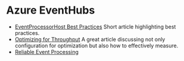 # Azure EventHubs

- [EventProcessorHost Best Practices](https://blogs.msdn.microsoft.com/servicebus/2015/01/21/event-processor-host-best-practices-part-2/) Short article highlighting best practices.
- [Optimizing for Throughput](https://medium.com/@iizotov/azure-functions-and-event-hubs-optimising-for-throughput-549c7acd2b75) A great article discussing not only configuration for optimization but also how to effectively measure.
- [Reliable Event Processing](https://hackernoon.com/reliable-event-processing-in-azure-functions-37054dc2d0fc)